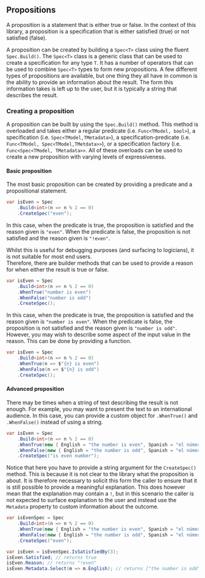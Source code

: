 ﻿## Propositions

A proposition is a statement that is either true or false. In the context of this library, a proposition is a 
specification that is either satisfied (true) or not satisfied (false).

A proposition can be created by building a 
`Spec<T>` class using the fluent `Spec.Build()`. The `Spec<T>` class is a generic class that 
can be used to create a specification for any type `T`. It has a number of operators that can be 
used to combine `Spec<T>` types to form new propositions.  A few different types of propositions are available, but one
thing they all have in common is the ability to provide an information about the result. The form this information takes
is left up to the user, but it is typically a string that describes the result.

### Creating a proposition

A proposition can be built by using the `Spec.Build()` method. This method is overloaded and takes either a regular 
predicate (i.e. `Func<TModel, bool>`), a specification (i.e. `Spec<TModel,TMetadata>`), a specification-predicate
(i.e. `Func<TModel, Spec<TModel,TMetdata>>`), or a specification factory (i.e. `Func<Spec<TModel, TMetadata>>`.  All 
of these overloads can be used to create a new proposition with varying levels of expressiveness.

#### Basic proposition
The most basic proposition can be created by providing a predicate and a propositional statement.
```csharp
var isEven = Spec
    .Build<int>(n => n % 2 == 0)
    .CreateSpec("even");
```
In this case, when the predicate is true, the proposition is satisfied and the reason given is `"even"`. When the 
predicate is false, the proposition is not satisfied and the reason given is `"!even"`.

Whilst this is useful for debugging purposes (and surfacing to logicians), it is not suitable for most end users.  
Therefore, there are builder methods that can be used to provide a reason for when either the result is true or false.
```csharp
var isEven = Spec
    .Build<int>(n => n % 2 == 0)
    .WhenTrue("number is even")
    .WhenFalse("number is odd")
    .CreateSpec();
```
In this case, when the predicate is true, the proposition is satisfied and the reason given is `"number is even"`. 
When the predicate is false, the proposition is not satisfied and the reason given is `"number is odd"`. However, 
you may wish to describe some aspect of the input value in the reason. This can be done by providing a function.
```csharp
var isEven = Spec
    .Build<int>(n => n % 2 == 0)
    .WhenTrue(n => $"{n} is even")
    .WhenFalse(n => $"{n} is odd")
    .CreateSpec();
```
#### Advanced proposition
There may be times when a string of text describing the result is not enough. For example, you may want to present 
the text to an international audience. In this case, you can provide a custom object for `.WhenTrue()` and `.WhenFalse()`
instead of using a string.
```csharp
var isEven = Spec
    .Build<int>(n => n % 2 == 0)
    .WhenTrue(new { English = "the number is even", Spanish = "el número es par" })
    .WhenFalse(new { English = "the number is odd", Spanish = "el número es impar" })
    .CreateSpec("is even number");
```
Notice that here you have to provide a string argument for the `CreateSpec()` method. This is because it is not 
clear to the library what the proposition is about. It is therefore necessary to solicit this form the caller to 
ensure that it is still possible to provide a meaningful explanation. This does however mean that the explanation may 
contain a `!`, but in this scenario the caller is not expected to surface explanation to the user and instead use the 
`Metadata` property to custom information about the outcome.
```csharp
var isEvenSpec = Spec
    .Build<int>(n => n % 2 == 0)
    .WhenTrue(new { English = "the number is even", Spanish = "el número es par" })
    .WhenFalse(new { English = "the number is odd", Spanish = "el número es impar" })
    .CreateSpec("even");

var isEven = isEvenSpec.IsSatisfiedBy(3);
isEven.Satisfied; // returns true
isEven.Reason; // returns "!even"
isEven.Metadata.Select(m => m.English); // returns ["the number is odd"]
```
